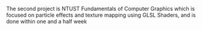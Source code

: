 The second project is NTUST Fundamentals of Computer Graphics which is focused on particle effects and texture mapping using GLSL Shaders, and is done within one and a half week
